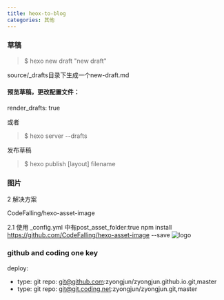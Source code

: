 ```yaml
---
title: heox-to-blog
categories: 其他
---
```


### 草稿
> $ hexo new draft "new draft"

source/_drafts目录下生成一个new-draft.md

#### 预览草稿，更改配置文件：
render_drafts: true

或者
>$ hexo server --drafts

发布草稿
>$ hexo publish [layout] filename

### 图片
2 解决方案

CodeFalling/hexo-asset-image

2.1 使用
_config.yml 中有post_asset_folder:true
npm install https://github.com/CodeFalling/hexo-asset-image --save
![logo](MacGesture2-Publish/logo.jpg)

### github and coding one key
deploy:
  - type: git
    repo: git@github.com:zyongjun/zyongjun.github.io.git,master
  - type: git
    repo: git@git.coding.net:zyongjun/zyongjun.git,master
